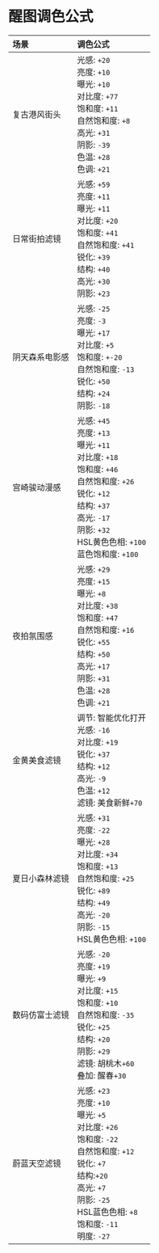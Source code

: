 # 醒图调色公式

| 场景           | 调色公式                                                                                                                                                                                                                  |
| :------------- | :------------------------------------------------------------------------------------------------------------------------------------------------------------------------------------------------------------------------ |
| 复古港风街头   | 光感: `+20`<br/>亮度: `+10`<br/>曝光: `+10`<br/>对比度: `+77`<br/>饱和度: `+11`<br/>自然饱和度: `+8`<br/>高光: `+31`<br/>阴影: `-39`<br/>色温: `+28`<br/>色调: `+21`                                                      |
| 日常街拍滤镜   | 光感: `+59`<br/>亮度: `+11`<br/>曝光: `+11`<br/>对比度: `+20`<br/>饱和度: `+41`<br/>自然饱和度: `+41`<br/>锐化: `+39`<br/>结构: `+40`<br/>高光: `+30`<br/>阴影: `+23`                                                     |
| 阴天森系电影感 | 光感: `-25`<br/>亮度: `-3`<br/>曝光: `+17`<br/>对比度: `+5`<br/>饱和度: `+-20`<br/>自然饱和度: `-13`<br/>锐化: `+50`<br/>结构: `+24`<br/>阴影: `-18`                                                                      |
| 宫崎骏动漫感   | 光感: `+45`<br/>亮度: `+13`<br/>曝光: `+11`<br/>对比度: `+18`<br/>饱和度: `+46`<br/>自然饱和度: `+26`<br/>锐化: `+12`<br/>结构: `+37`<br/>高光: `-17`<br/>阴影: `+32`<br/>HSL黄色色相: `+100`<br/>蓝色饱和度: `+100`      |
| 夜拍氛围感     | 光感: `+29`<br/>亮度: `+15`<br/>曝光: `+8`<br/>对比度: `+38`<br/>饱和度: `+47`<br/>自然饱和度: `+16`<br/>锐化: `+55`<br/>结构: `+50`<br/>高光: `+17`<br/>阴影: `+31`<br/>色温: `+28`<br/>色调: `+21`                      |
| 金黄美食滤镜   | 调节: 智能优化打开<br/>光感: `-16`<br/>对比度: `+19`<br/>锐化: `+37`<br/>结构: `+12`<br/>高光: `-9`<br/>色温: `+12`<br/>滤镜: 美食新鲜`+70`                                                                               |
| 夏日小森林滤镜 | 光感: `+31`<br/>亮度: `-22`<br/>曝光: `+28`<br/>对比度: `+34`<br/>饱和度: `+13`<br/>自然饱和度: `+25`<br/>锐化: `+89`<br/>结构: `+49`<br/>高光: `-20`<br/>阴影: `-15`<br/>HSL黄色色相: `+100`                             |
| 数码仿富士滤镜 | 光感: `-20`<br/>亮度: `+19`<br/>曝光: `+9`<br/>对比度: `+15`<br/>饱和度: `+10`<br/>自然饱和度: `-35`<br/>锐化: `+25`<br/>结构: `+20`<br/>阴影: `+29`<br/>滤镜: 胡桃木`+60`<br/>叠加: 醒春`+30`                            |
| 蔚蓝天空滤镜   | 光感: `+23`<br/>亮度: `+10`<br/>曝光: `+5`<br/>对比度: `+26`<br/>饱和度: `-22`<br/>自然饱和度: `+12`<br/>锐化: `+7`<br/>结构:`+20`<br/>高光: `+7`<br/>阴影: `-25`<br/>HSL蓝色色相: `+8`<br/>饱和度: `-11`<br/>明度: `-27` |
